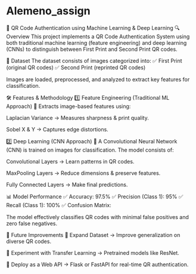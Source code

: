 # Alemeno_assign

📌 QR Code Authentication using Machine Learning & Deep Learning
🔍 Overview
This project implements a QR Code Authentication System using both traditional machine learning (feature engineering) and deep learning (CNNs) to distinguish between First Print and Second Print QR codes.

📁 Dataset
The dataset consists of images categorized into:
✅ First Print (original QR codes)
✅ Second Print (reprinted QR codes)

Images are loaded, preprocessed, and analyzed to extract key features for classification.

🛠️ Features & Methodology
1️⃣ Feature Engineering (Traditional ML Approach)
📌 Extracts image-based features using:

Laplacian Variance → Measures sharpness & print quality.

Sobel X & Y → Captures edge distortions.

2️⃣ Deep Learning (CNN Approach)
🚀 A Convolutional Neural Network (CNN) is trained on images for classification. The model consists of:

Convolutional Layers → Learn patterns in QR codes.

MaxPooling Layers → Reduce dimensions & preserve features.

Fully Connected Layers → Make final predictions.

📊 Model Performance
✅ Accuracy: 97.5%
✅ Precision (Class 1): 95%
✅ Recall (Class 1): 100%
✅ Confusion Matrix:

The model effectively classifies QR codes with minimal false positives and zero false negatives.

📝 Future Improvements
🔄 Expand Dataset → Improve generalization on diverse QR codes.

🧠 Experiment with Transfer Learning → Pretrained models like ResNet.

📲 Deploy as a Web API → Flask or FastAPI for real-time QR authentication.

